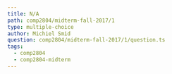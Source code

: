 ```yaml
---
title: N/A
path: comp2804/midterm-fall-2017/1
type: multiple-choice
author: Michiel Smid
question: comp2804/midterm-fall-2017/1/question.ts
tags:
  - comp2804
  - comp2804-midterm
---
```

